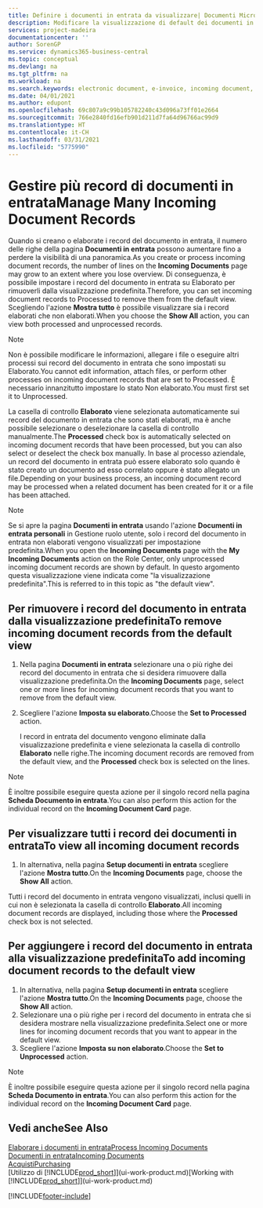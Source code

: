 ```yaml
---
title: Definire i documenti in entrata da visualizzare| Documenti Microsoft
description: Modificare la visualizzazione di default dei documenti in entrata, ad esempio le fatture elettroniche, per migliorare la panoramica dei record elaborati e non elaborati.
services: project-madeira
documentationcenter: ''
author: SorenGP
ms.service: dynamics365-business-central
ms.topic: conceptual
ms.devlang: na
ms.tgt_pltfrm: na
ms.workload: na
ms.search.keywords: electronic document, e-invoice, incoming document, OCR, ecommerce, document exchange, import invoice
ms.date: 04/01/2021
ms.author: edupont
ms.openlocfilehash: 69c807a9c99b105782240c43d096a73ff01e2664
ms.sourcegitcommit: 766e2840fd16efb901d211d7fa64d96766ac99d9
ms.translationtype: HT
ms.contentlocale: it-CH
ms.lasthandoff: 03/31/2021
ms.locfileid: "5775990"
---
```

# <a name="manage-many-incoming-document-records"></a><span data-ttu-id="b083d-103">Gestire più record di documenti in entrata</span><span class="sxs-lookup"><span data-stu-id="b083d-103">Manage Many Incoming Document Records</span></span>
<span data-ttu-id="b083d-104">Quando si creano o elaborate i record del documento in entrata, il numero delle righe della pagina **Documenti in entrata** possono aumentare fino a perdere la visibilità di una panoramica.</span><span class="sxs-lookup"><span data-stu-id="b083d-104">As you create or process incoming document records, the number of lines on the **Incoming Documents** page may grow to an extent where you lose overview.</span></span> <span data-ttu-id="b083d-105">Di conseguenza, è possibile impostare i record del documento in entrata su Elaborato per rimuoverli dalla visualizzazione predefinita.</span><span class="sxs-lookup"><span data-stu-id="b083d-105">Therefore, you can set incoming document records to Processed to remove them from the default view.</span></span> <span data-ttu-id="b083d-106">Scegliendo l'azione **Mostra tutto** è possibile visualizzare sia i record elaborati che non elaborati.</span><span class="sxs-lookup"><span data-stu-id="b083d-106">When you choose the **Show All** action, you can view both processed and unprocessed records.</span></span>

> [!NOTE]  
>   <span data-ttu-id="b083d-107">Non è possibile modificare le informazioni, allegare i file o eseguire altri processi sui record del documento in entrata che sono impostati su Elaborato.</span><span class="sxs-lookup"><span data-stu-id="b083d-107">You cannot edit information, attach files, or perform other processes on incoming document records that are set to Processed.</span></span> <span data-ttu-id="b083d-108">È necessario innanzitutto impostare lo stato Non elaborato.</span><span class="sxs-lookup"><span data-stu-id="b083d-108">You must first set it to Unprocessed.</span></span>

<span data-ttu-id="b083d-109">La casella di controllo **Elaborato** viene selezionata automaticamente sui record del documento in entrata che sono stati elaborati, ma è anche possibile selezionare o deselezionare la casella di controllo manualmente.</span><span class="sxs-lookup"><span data-stu-id="b083d-109">The **Processed** check box is automatically selected on incoming document records that have been processed, but you can also select or deselect the check box manually.</span></span> <span data-ttu-id="b083d-110">In base al processo aziendale, un record del documento in entrata può essere elaborato solo quando è stato creato un documento ad esso correlato oppure è stato allegato un file.</span><span class="sxs-lookup"><span data-stu-id="b083d-110">Depending on your business process, an incoming document record may be processed when a related document has been created for it or a file has been attached.</span></span>

> [!NOTE]  
>   <span data-ttu-id="b083d-111">Se si apre la pagina **Documenti in entrata** usando l'azione **Documenti in entrata personali** in Gestione ruolo utente, solo i record del documento in entrata non elaborati vengono visualizzati per impostazione predefinita.</span><span class="sxs-lookup"><span data-stu-id="b083d-111">When you open the **Incoming Documents** page with the **My Incoming Documents** action on the Role Center, only unprocessed incoming document records are shown by default.</span></span> <span data-ttu-id="b083d-112">In questo argomento questa visualizzazione viene indicata come "la visualizzazione predefinita".</span><span class="sxs-lookup"><span data-stu-id="b083d-112">This is referred to in this topic as "the default view".</span></span>

## <a name="to-remove-incoming-document-records-from-the-default-view"></a><span data-ttu-id="b083d-113">Per rimuovere i record del documento in entrata dalla visualizzazione predefinita</span><span class="sxs-lookup"><span data-stu-id="b083d-113">To remove incoming document records from the default view</span></span>
1. <span data-ttu-id="b083d-114">Nella pagina **Documenti in entrata** selezionare una o più righe dei record del documento in entrata che si desidera rimuovere dalla visualizzazione predefinita.</span><span class="sxs-lookup"><span data-stu-id="b083d-114">On the **Incoming Documents** page, select one or more lines for incoming document records that you want to remove from the default view.</span></span>
2. <span data-ttu-id="b083d-115">Scegliere l'azione **Imposta su elaborato**.</span><span class="sxs-lookup"><span data-stu-id="b083d-115">Choose the **Set to Processed** action.</span></span>

    <span data-ttu-id="b083d-116">I record in entrata del documento vengono eliminate dalla visualizzazione predefinita e viene selezionata la casella di controllo **Elaborato** nelle righe.</span><span class="sxs-lookup"><span data-stu-id="b083d-116">The incoming document records are removed from the default view, and the **Processed** check box is selected on the lines.</span></span>

> [!NOTE]  
>   <span data-ttu-id="b083d-117">È inoltre possibile eseguire questa azione per il singolo record nella pagina **Scheda Documento in entrata**.</span><span class="sxs-lookup"><span data-stu-id="b083d-117">You can also perform this action for the individual record on the **Incoming Document Card** page.</span></span>

## <a name="to-view-all-incoming-document-records"></a><span data-ttu-id="b083d-118">Per visualizzare tutti i record dei documenti in entrata</span><span class="sxs-lookup"><span data-stu-id="b083d-118">To view all incoming document records</span></span>
1. <span data-ttu-id="b083d-119">In alternativa, nella pagina **Setup documenti in entrata** scegliere l'azione **Mostra tutto**.</span><span class="sxs-lookup"><span data-stu-id="b083d-119">On the **Incoming Documents** page, choose the **Show All** action.</span></span>

<span data-ttu-id="b083d-120">Tutti i record del documento in entrata vengono visualizzati, inclusi quelli in cui non è selezionata la casella di controllo **Elaborato**.</span><span class="sxs-lookup"><span data-stu-id="b083d-120">All incoming document records are displayed, including those where the **Processed** check box is not selected.</span></span>

## <a name="to-add-incoming-document-records-to-the-default-view"></a><span data-ttu-id="b083d-121">Per aggiungere i record del documento in entrata alla visualizzazione predefinita</span><span class="sxs-lookup"><span data-stu-id="b083d-121">To add incoming document records to the default view</span></span>
1. <span data-ttu-id="b083d-122">In alternativa, nella pagina **Setup documenti in entrata** scegliere l'azione **Mostra tutto**.</span><span class="sxs-lookup"><span data-stu-id="b083d-122">On the **Incoming Documents** page, choose the **Show All** action.</span></span>
2. <span data-ttu-id="b083d-123">Selezionare una o più righe per i record del documento in entrata che si desidera mostrare nella visualizzazione predefinita.</span><span class="sxs-lookup"><span data-stu-id="b083d-123">Select one or more lines for incoming document records that you want to appear in the default view.</span></span>
3. <span data-ttu-id="b083d-124">Scegliere l'azione **Imposta su non elaborato**.</span><span class="sxs-lookup"><span data-stu-id="b083d-124">Choose the **Set to Unprocessed** action.</span></span>  

> [!NOTE]  
>   <span data-ttu-id="b083d-125">È inoltre possibile eseguire questa azione per il singolo record nella pagina **Scheda Documento in entrata**.</span><span class="sxs-lookup"><span data-stu-id="b083d-125">You can also perform this action for the individual record on the **Incoming Document Card** page.</span></span>

## <a name="see-also"></a><span data-ttu-id="b083d-126">Vedi anche</span><span class="sxs-lookup"><span data-stu-id="b083d-126">See Also</span></span>
[<span data-ttu-id="b083d-127">Elaborare i documenti in entrata</span><span class="sxs-lookup"><span data-stu-id="b083d-127">Process Incoming Documents</span></span>](across-process-income-documents.md)  
[<span data-ttu-id="b083d-128">Documenti in entrata</span><span class="sxs-lookup"><span data-stu-id="b083d-128">Incoming Documents</span></span>](across-income-documents.md)  
[<span data-ttu-id="b083d-129">Acquisti</span><span class="sxs-lookup"><span data-stu-id="b083d-129">Purchasing</span></span>](purchasing-manage-purchasing.md)  
<span data-ttu-id="b083d-130">[Utilizzo di [!INCLUDE[prod_short](includes/prod_short.md)]](ui-work-product.md)</span><span class="sxs-lookup"><span data-stu-id="b083d-130">[Working with [!INCLUDE[prod_short](includes/prod_short.md)]](ui-work-product.md)</span></span>


[!INCLUDE[footer-include](includes/footer-banner.md)]